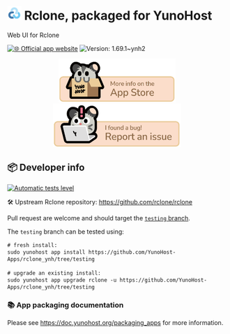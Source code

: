 <!--
N.B.: This README was automatically generated by <https://github.com/YunoHost/apps_tools/blob/main/readme_generator>
It shall NOT be edited by hand.
-->

<h1>
  <img src="https://raw.githubusercontent.com/YunoHost/apps/master/logos/rclone.png" width="32px" alt="Logo of Rclone">
  Rclone, packaged for YunoHost
</h1>

Web UI for Rclone

[![🌐 Official app website](https://img.shields.io/badge/Official_app_website-darkgreen?style=for-the-badge)](https://rclone.org/)
![Version: 1.69.1~ynh2](https://img.shields.io/badge/Version-1.69.1~ynh2-rgba(0,150,0,1)?style=for-the-badge)

<div align="center">
<a href="https://apps.yunohost.org/app/rclone"><img height="100px" src="https://github.com/YunoHost/yunohost-artwork/raw/refs/heads/main/badges/neopossum-badges/badge_more_info_on_the_appstore.svg"/></a>
<a href="https://github.com/YunoHost-Apps/rclone_ynh/issues"><img height="100px" src="https://github.com/YunoHost/yunohost-artwork/raw/refs/heads/main/badges/neopossum-badges/badge_report_an_issue.svg"/></a>
</div>

## 📦 Developer info

[![Automatic tests level](https://apps.yunohost.org/badge/cilevel/rclone)](https://ci-apps.yunohost.org/ci/apps/rclone/)

🛠️ Upstream Rclone repository: <https://github.com/rclone/rclone>

Pull request are welcome and should target the [`testing` branch](https://github.com/YunoHost-Apps/rclone_ynh/tree/testing).

The `testing` branch can be tested using:
```
# fresh install:
sudo yunohost app install https://github.com/YunoHost-Apps/rclone_ynh/tree/testing

# upgrade an existing install:
sudo yunohost app upgrade rclone -u https://github.com/YunoHost-Apps/rclone_ynh/tree/testing
```

### 📚 App packaging documentation

Please see <https://doc.yunohost.org/packaging_apps> for more information.
